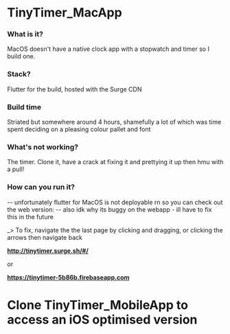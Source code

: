 # TinyTimer_MacApp

### What is it? 
MacOS doesn't have a native clock app with a stopwatch and timer so I build one. 

### Stack?
Flutter for the build, hosted with the Surge CDN

### Build time 
Striated but somewhere around 4 hours, shamefully a lot of which was time spent deciding on a pleasing colour pallet and font

### What's not working? 
The timer. Clone it, have a crack at fixing it and prettying it up then hmu with a pull!

### How can you run it? 
-- unfortunately flutter for MacOS is not deployable rn so you can check out the web version:
-- also idk why its buggy on the webapp - ill have to fix this in the future 

_> To fix, navigate the the last page by clicking and dragging, or clicking the arrows then navigate back

**http://tinytimer.surge.sh/#/**

  or

**https://tinytimer-5b86b.firebaseapp.com**


# Clone TinyTimer_MobileApp to access an iOS optimised version
